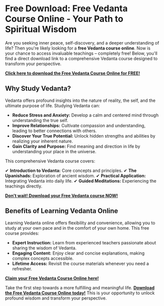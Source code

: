 # Free Download: Free Vedanta Course Online - Your Path to Spiritual Wisdom

Are you seeking inner peace, self-discovery, and a deeper understanding of life? Then you're likely looking for a **free Vedanta course online**. Now is your chance to access invaluable teachings – completely free! Below, you'll find a direct download link to a comprehensive Vedanta course designed to transform your perspective.

[**Click here to download the Free Vedanta Course Online for FREE!**](https://udemywork.com/free-vedanta-course-online)

## Why Study Vedanta?

Vedanta offers profound insights into the nature of reality, the self, and the ultimate purpose of life. Studying Vedanta can:

*   **Reduce Stress and Anxiety:** Develop a calm and centered mind through understanding the true self.
*   **Improve Relationships:** Cultivate compassion and understanding, leading to better connections with others.
*   **Discover Your True Potential:** Unlock hidden strengths and abilities by realizing your inherent nature.
*   **Gain Clarity and Purpose:** Find meaning and direction in life by understanding your place in the universe.

This comprehensive Vedanta course covers:

✔ **Introduction to Vedanta:** Core concepts and principles.
✔ **The Upanishads:** Exploration of ancient wisdom.
✔ **Practical Application:** Integrating Vedanta into daily life.
✔ **Guided Meditations:** Experiencing the teachings directly.

[**Don't wait! Download your Free Vedanta course NOW!**](https://udemywork.com/free-vedanta-course-online)

## Benefits of Learning Vedanta Online

Learning Vedanta online offers flexibility and convenience, allowing you to study at your own pace and in the comfort of your own home. This free course provides:

*   **Expert Instruction:** Learn from experienced teachers passionate about sharing the wisdom of Vedanta.
*   **Engaging Content:** Enjoy clear and concise explanations, making complex concepts accessible.
*   **Lifetime Access:** Revisit the course materials whenever you need a refresher.

[**Claim your Free Vedanta Course Online here!**](https://udemywork.com/free-vedanta-course-online)

Take the first step towards a more fulfilling and meaningful life. **[Download the Free Vedanta Course Online today!](https://udemywork.com/free-vedanta-course-online)** This is your opportunity to unlock profound wisdom and transform your perspective.
